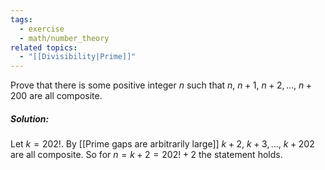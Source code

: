 ```yaml
---
tags:
  - exercise
  - math/number_theory
related topics:
  - "[[Divisibility|Prime]]"
---
```

Prove that there is some positive integer $n$ such that $n,\ n + 1,\ n + 2, . . . ,\ n + 200$ are all composite.
##### Solution:
Let $k=202!$. By [[Prime gaps are arbitrarily large]] $k+2,\ k+3,\dots,\ k+202$ are all composite. So for $n=k+2=202!+2$ the statement holds.